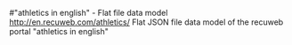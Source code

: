 #"athletics in english" - Flat file data model
http://en.recuweb.com/athletics/
Flat JSON file data model of the recuweb portal "athletics in english"
